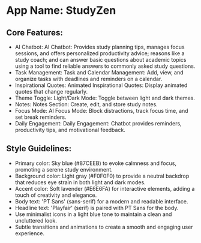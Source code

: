 # **App Name**: StudyZen

## Core Features:

- AI Chatbot: AI Chatbot: Provides study planning tips, manages focus sessions, and offers personalized productivity advice; reasons like a study coach; and can answer basic questions about academic topics using a tool to find reliable answers to commonly asked study questions.
- Task Management: Task and Calendar Management: Add, view, and organize tasks with deadlines and reminders on a calendar.
- Inspirational Quotes: Animated Inspirational Quotes: Display animated quotes that change regularly.
- Theme Toggle: Light/Dark Mode: Toggle between light and dark themes.
- Notes: Notes Section: Create, edit, and store study notes.
- Focus Mode: AI Focus Mode: Block distractions, track focus time, and set break reminders.
- Daily Engagement: Daily Engagement: Chatbot provides reminders, productivity tips, and motivational feedback.

## Style Guidelines:

- Primary color: Sky blue (#87CEEB) to evoke calmness and focus, promoting a serene study environment.
- Background color: Light gray (#F0F0F0) to provide a neutral backdrop that reduces eye strain in both light and dark modes.
- Accent color: Soft lavender (#E6E6FA) for interactive elements, adding a touch of creativity and elegance.
- Body text: 'PT Sans' (sans-serif) for a modern and readable interface.
- Headline text: 'Playfair' (serif) is paired with PT Sans for the body.
- Use minimalist icons in a light blue tone to maintain a clean and uncluttered look.
- Subtle transitions and animations to create a smooth and engaging user experience.